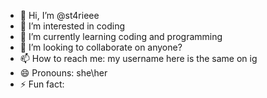 - 👋 Hi, I’m @st4rieee
- 👀 I’m interested in coding
- 🌱 I’m currently learning coding and programming
- 💞️ I’m looking to collaborate on anyone?
- 📫 How to reach me: my username here is the same on ig
- 😄 Pronouns: she\her
- ⚡ Fun fact: 

<!---
st4rieee/st4rieee is a ✨ special ✨ repository because its `README.md` (this file) appears on your GitHub profile.
You can click the Preview link to take a look at your changes.
--->
